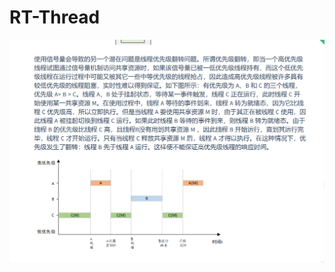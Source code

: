 #                               RT-Thread



![image-20230830143423851](RT-Thread.assets/image-20230830143423851.png)